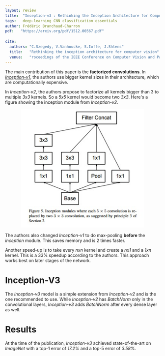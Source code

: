 ```yaml
---
layout: review
title:  "Inception-v3 : Rethinking the Inception Architecture for Computer Vision"
tags:   deep-learning CNN classification essentials
author: Frédéric Branchaud-Charron
pdf:   "https://arxiv.org/pdf/1512.00567.pdf"

cite:
  authors: "C.Szegedy, V.Vanhoucke, S.Ioffe, J.Shlens"
  title:   "Rethinking the inception architecture for computer vision"
  venue:   "roceedings of the IEEE Conference on Computer Vision and Pattern Recognition (pp. 2818-2826)"
---
```



The main contribution of this paper is the **factorized convolutions**. In [*Inception-v1*](http://www.cv-foundation.org/openaccess/content_cvpr_2015/papers/Szegedy_Going_Deeper_With_2015_CVPR_paper.pdf), the authors use bigger kernel sizes in their architecture, which are computationally expensive.

In *Inception-v2*, the authors propose to factorize all kernels bigger than 3 to multiple *3x3* kernels. So a *5x5* kernel would become two *3x3*. Here's a figure showing the inception module from *Inception-v2*.

<div align="middle">
  <img src="/article/images/inception/fig_5.jpg" width="400">
</div>

The authors also changed *Inception-v1* to do max-pooling **before** the *inception* module. This saves memory and is 2 times faster.

Another speed-up is to take every *nxn* kernel and create a *nx1* and a *1xn* kernel. This is a 33% speedup according to the authors. This approach works best on later stages of the network.

# Inception-V3
The *Inception-v3* model is a simple extension from *Inception-v2* and is the one recommended to use. While *Inception-v2* has *BatchNorm* only in the convolutional layers, *Inception-v3* adds *BatchNorm* after every dense layer as well.


# Results
At the time of the publication, *Inception-v3* achieved state-of-the-art on *ImageNet* with a top-1 error of *17.2%* and a top-5 error of *3.58%*.
